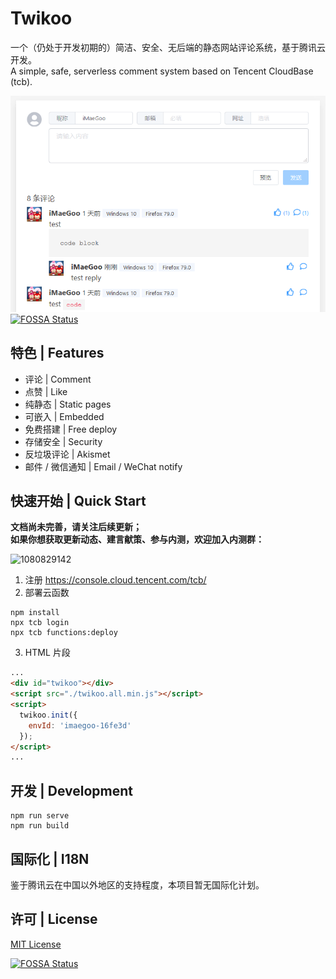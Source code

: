 # Twikoo

一个（仍处于开发初期的）简洁、安全、无后端的静态网站评论系统，基于腾讯云开发。<br>
A simple, safe, serverless comment system based on Tencent CloudBase (tcb).

![Demo](./docs/demo.png)
[![FOSSA Status](https://app.fossa.com/api/projects/git%2Bgithub.com%2Fimaegoo%2Ftwikoo.svg?type=shield)](https://app.fossa.com/projects/git%2Bgithub.com%2Fimaegoo%2Ftwikoo?ref=badge_shield)

## 特色 | Features

* 评论 | Comment
* 点赞 | Like
* 纯静态 | Static pages
* 可嵌入 | Embedded
* 免费搭建 | Free deploy
* 存储安全 | Security
* 反垃圾评论 | Akismet
* 邮件 / 微信通知 | Email / WeChat notify

## 快速开始 | Quick Start

**文档尚未完善，请关注后续更新；<br>
如果你想获取更新动态、建言献策、参与内测，欢迎加入内测群：**

![1080829142](https://www.imaegoo.com/gallery/2020/hello-twikoo.png)

1. 注册 https://console.cloud.tencent.com/tcb/
2. 部署云函数
```
npm install
npx tcb login
npx tcb functions:deploy
```
3. HTML 片段
``` html
...
<div id="twikoo"></div>
<script src="./twikoo.all.min.js"></script>
<script>
  twikoo.init({
    envId: 'imaegoo-16fe3d'
  });
</script>
...
```

<!-- ## 贡献者 | Contributors -->

<!-- ## 捐赠 | Donate -->

## 开发 | Development

```
npm run serve
npm run build
```

## 国际化 | I18N

鉴于腾讯云在中国以外地区的支持程度，本项目暂无国际化计划。

## 许可 | License

[MIT License](./LICENSE)


[![FOSSA Status](https://app.fossa.com/api/projects/git%2Bgithub.com%2Fimaegoo%2Ftwikoo.svg?type=large)](https://app.fossa.com/projects/git%2Bgithub.com%2Fimaegoo%2Ftwikoo?ref=badge_large)